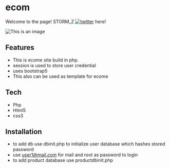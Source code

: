 # ecom

Welcome to the page! STORM_Z [![twitter](https://img.shields.io/badge/twitter-1DA1F2?style=for-the-badge&logo=twitter&logoColor=white)](https://twitter.com/jayarya017) here!

![This is an image](https://myoctocat.com/assets/images/base-octocat.svg)

 
 ## Features
  + This is ecome site build in php.
  + session is used to store user credential
  + uses bootstrap5
  + This also can be used as template for ecome
  
 ## Tech
 + Php
 + Html5
 + css3
 
 ## Installation
 + to add db use dbinit.php to initialize user database which hashes stored password
 + use user1@mail.com for mail and root as password to login
 + to add product database use productdbinit.php
